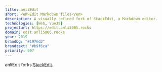 ```yaml
---
title: anliEdit
short: <em>Edit Markdown files</em>
description: A visually refined fork of StackEdit, a Markdown editor.
technologies: [Web, VueJS]
projecturl: https://edit.anli5005.rocks
domain: edit.anli5005.rocks
year: 2019
brandbg: "#1976d2"
brandtext: "#b9f6ca"
priority: 997
---
```


anliEdit forks [StackEdit](https://stackedit.io).
